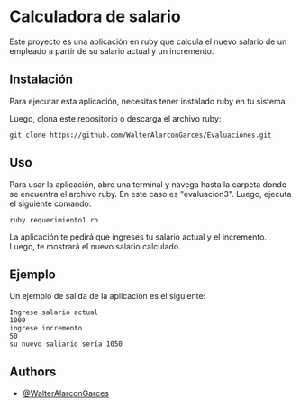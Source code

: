 # Calculadora de salario

Este proyecto es una aplicación en ruby que calcula el nuevo salario de un empleado a partir de su salario actual y un incremento.

## Instalación

Para ejecutar esta aplicación, necesitas tener instalado ruby en tu sistema.

Luego, clona este repositorio o descarga el archivo ruby:

```
git clone https://github.com/WalterAlarconGarces/Evaluaciones.git

```

## Uso

Para usar la aplicación, abre una terminal y navega hasta la carpeta donde se encuentra el archivo ruby. En este caso es "evaluacion3". Luego, ejecuta el siguiente comando:

```
ruby requerimiento1.rb
```

La aplicación te pedirá que ingreses tu salario actual y el incremento. Luego, te mostrará el nuevo salario calculado.

## Ejemplo

Un ejemplo de salida de la aplicación es el siguiente:

```
Ingrese salario actual
1000
ingrese incremento
50
su nuevo saliario sería 1050
```

## Authors

- [@WalterAlarconGarces](https://github.com/WalterAlarconGarces)